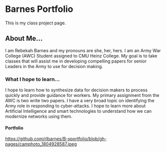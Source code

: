 # Barnes Portfolio
This is my class project page. 

## About Me...
I am Rebekah Barnes and my pronouns are she, her, hers. I am an Army War College (AWC) Student assigned to CMU Heinz College. My goal is to take classes that will assist me in developing compelling papers for senior Leaders in the Army to use for decision making. 

### What I hope to learn...
I hope to learn how to synthesize data for decision makers to process quickly and provide guidance for workers. My primary assignment from the AWC is two write two papers. I have a very broad topic on identifying the Army role in responding to cyber-attacks. I hope to learn more about Artificial Intelligence and smart technologies to understand how we can modernize networks using them. 

#### Portfolio
https://github.com/rlbarnes/B-sportfolio/blob/gh-pages/camphoto_1804928587.jpeg
